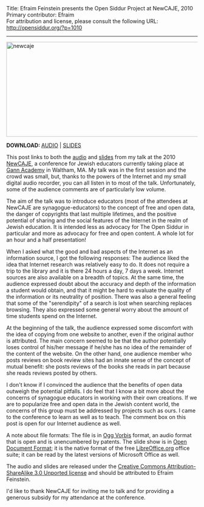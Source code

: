 <html>
<head></head>
<body>
Title: Efraim Feinstein presents the Open Siddur Project at NewCAJE, 2010<br />
Primary contributor: Efraim<br />
For attribution and license, please consult the following URL: <a href="http://opensiddur.org/?p=1010">http://opensiddur.org/?p=1010</a>
<p />
<hr />

<a href="https://opensiddur.org/wp-content/uploads/2010/08/newcaje.jpg"><img src="https://opensiddur.org/wp-content/uploads/2010/08/newcaje.jpg" alt="newcaje" width="751" height="250" class="aligncenter size-full wp-image-1027" /></a>

<strong>DOWNLOAD: </strong><a class="download" href="https://opensiddur.org/wp-content/uploads/2010/08/NewCAJE-Presentation.ogg">AUDIO</a> | <a class="download" href="https://opensiddur.org/wp-content/uploads/2010/08/NewCAJE-2010.odp">SLIDES</a>

This post links to both the <a class="download" href="https://opensiddur.org/wp-content/uploads/2010/08/NewCAJE-Presentation.ogg">audio</a> and <a class="download" href="https://opensiddur.org/wp-content/uploads/2010/08/NewCAJE-2010.odp">slides</a> from my talk at the 2010 <a href="http://newcaje.webnode.com/">NewCAJE</a>, a conference for Jewish educators currently taking place at <a href="http://www.gannacademy.org/">Gann Academy</a> in Waltham, MA.  My talk was in the first session and the crowd was small, but, thanks to the powers of the Internet and my small digital audio recorder, you can all listen in to most of the talk.  Unfortunately, some of the audience comments are of particularly low volume.

The aim of the talk was to introduce educators (most of the attendees at NewCAJE are synagogue-educators) to the concept of free and open data, the danger of copyrights that last multiple lifetimes, and the positive potential of sharing and the social features of the Internet in the realm of Jewish education.  It is intended less as advocacy for The Open Siddur in particular and more as advocacy for free and open content.  A whole lot for an hour and a half presentation!

When I asked what the good and bad aspects of the Internet as an information source, I got the following responses:  The audience liked the idea that Internet research was relatively easy to do.  It does not require a trip to the library and it is there 24 hours a day, 7 days a week.  Internet sources are also available on a breadth of topics.  At the same time, the audience expressed doubt about the accuracy and depth of the information a student would obtain, and that it might be hard to evaluate the quality of the information or its neutrality of position. There was also a general feeling that some of the "serendipity" of a search is lost when searching replaces browsing. They also expressed some general worry about the amount of time students spend on the Internet.

At the beginning of the talk, the audience expressed some discomfort with the idea of copying from one website to another, even if the original author is attributed.  The main concern seemed to be that the author potentially loses control of his/her message if he/she has no idea of the remainder of the content of the website.  On the other hand, one audience member who posts reviews on book review sites had an innate sense of the concept of mutual benefit: she posts reviews of the books she reads in part because she reads reviews posted by others.

I don't know if I convinced the audience that the benefits of open data outweigh the potential pitfalls.  I do feel that I know a bit more about the concerns of synagogue educators in working with their own creations.  If we are to popularize free and open data in the Jewish content world, the concerns of this group must be addressed by projects such as ours.  I came to the conference to learn as well as to teach.  The comment box on this post is open for our Internet audience as well.

A note about file formats: The file is in <a href="http://www.vorbis.com/">Ogg Vorbis</a> format, an audio format that is open and is unencumbered by patents. The slide show is in <a href="http://en.wikipedia.org/wiki/OpenDocument">Open Document Format</a>; it is the native format of the free <a href="http://www.libreoffice.org/download/">LibreOffice.org</a> office suite; it can be read by the latest versions of Microsoft Office as well.

The audio and slides are released under the <a href="http://www.creativecommons.org/licenses/by-sa/3.0">Creative Commons Attribution-ShareAlike 3.0 Unported license</a> and should be attributed to Efraim Feinstein.

I'd like to thank NewCAJE for inviting me to talk and for providing a generous subsidy for my attendance at the conference.
</body>
</html>